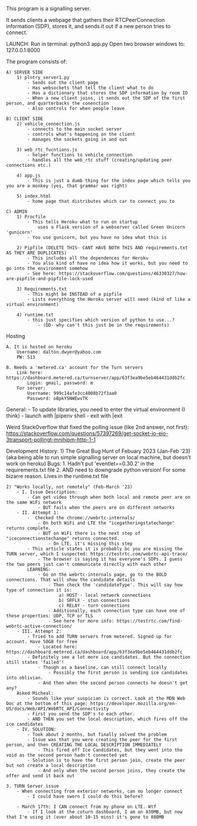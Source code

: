 This program is a signalling server. 

It sends clients a webpage that gathers their RTCPeerConnection information (SDP), stores it, and sends it out if a new person tries to connect.

LAUNCH: 
    Run in terminal: python3 app.py
    Open two browser windows to: 127.0.0.1:8000

The program consists of:

    A) SERVER SIDE
        1) plntry_server1.py
            - Sends out the client page
            - Has websockets that tell the client what to do
            - Has a dictionary that stores the SDP information by room ID
            - When a new client joins, it sends out the SDP of the first person, and quarterbacks the conenction
            - Also controls for when people leave
    
    B) CLIENT SIDE
        2) vehicle_connection.js
            - connects to the main socket server
            - controls what's happening on the client
            - manages the sockets going in and out
            
        3) web_rtc_fucntions.js
            - helper functions to vehicle_connection
            - handles all the web_rtc stuff (creating/updating peer connections etc.)

        4) app.js
            - This is just a dumb thing for the index page which tells you you are a monkey (yes, that grammar was right)

        5) index.html
            - home page that distributes which car to connect you to

    C) ADMIN
        1) Procfile
            - This tells Heroku what to run on startup
                uses a Flask version of a webserver called Green Unicorn 'gunicorn'
            - You use gunicorn, but you have no idea what this is

        2) Pipfile (DELETE THIS- CANT HAVE BOTH THIS AND requirements.txt AS THEY ARE DUPLICATES)
            - This includes all the dependences for Heroku
            - You also kind of have no idea how it works, but you need to go into the environment somehow
            - See here: https://stackoverflow.com/questions/46330327/how-are-pipfile-and-pipfile-lock-used

        3) Requirements.txt
            - This might be INSTEAD of a pipfile
            - Lists everything the Heroku server will need (kind of like a virtual environment)

        4) runtime.txt
            - this just specifies which version of python to use...? 
                - (DD- why can't this just be in the requirements)

Hosting

    A. It is hosted on heroku
        Username: dalton.dwyer@yahoo.com
        PW: S13

    B. Needs a 'metered.ca' account for the Turn servers
        Link here: https://dashboard.metered.ca/turnserver/app/63f3ea9be5eb464431ddb2fc
            Login: gmail, password: m
        For server:
            Username: 999c14afe3cc4008b72f3aa0
            Password: oBpkY5NWEwvTK



General:
    - To update libraries, you need to enter the virtual environment (I think)
        - launch with |pipenv shell
        - exit with |exit
    

Weird StackOverflow that fixed the polling issue (like 2nd answer, not first): https://stackoverflow.com/questions/57397269/get-socket-io-eio-3transport-pollingt-mnihjpm-http-1-1




Development History:
    1) The Great Bug Hunt of Febuary 2023 (Jan-Feb '23)
        (aka being able to run simple signalling server on local machine, but doesn't work on heroku)
        Bugs:
            1. Hadn't put 'eventlet==0.30.2' in the requirements.txt file
            2. AND need to downgrade python version! For some bizarre reason. Lives in the runtime.txt file

    2) "Works locally, not remotely" (Feb-March '23)
        - I. Issue Description: 
            - Can get video through when both local and remote peer are on the same WiFi network
                - BUT fails when the peers are on different networks
        - II. Attempt 1:
            -  Checked the chrome://webrtc-internals/
                - On both WiFi and LTE the "icegatheringstatechange" returns complete.
                - BUT on WiFi there is the next step of "iceconnectionstechange" returns connected. 
                    - On LTE, it's missing this step
            - This article states it is probably bc you are missing the TURN server, which I suspected: https://testrtc.com/webrtc-api-trace/
                - The browser is saying it has everyone's SDPs. I guess the two peers just can't communicate directly with each other
            LEARNING:
                - Go on the webrtc-internals page, go to the BOLD connections. That will show the candidate details
                    - Then check the 'candidateType'. This will say how type of connection it is:
                        a) HOST - local network connections
                        b) SRFLX - stun connections
                        c) RELAY - turn connections 
                    - Additionally, each connection type can have one of these properties: UDP, TCP or TLS
                    - See here for more info: https://testrtc.com/find-webrtc-active-connection/
        - III. Attempt 2:
            - Tried to add TURN servers from metered. Signed up for account. Have 50GB for free
                - Located here: https://dashboard.metered.ca/dashboard/app/63f3ea9be5eb464431ddb2fc
            - Definitely see a lot more ice candidates. But the connection still states 'failed'! 
                - Though as a baseline, can still connect locally
                    - Possibly the first person is sending ice candidates into oblivian. 
                - And then when the second person connects he doesn't get any?
        Asked Micheal:
            - Sounds like your suspician is correct. Look at the MDN Web Doc at the bottom of this page: https://developer.mozilla.org/en-US/docs/Web/API/WebRTC_API/Connectivity
            - First you send the SDP's to each other. 
            - AND THEN you set the local description, which fires off the ice candidates
        - IV. SOLUTION:
            - Took about 2 months, but finally solved the problem
            - Issue was that you were creating the peer for the first person, and then CREATING THE LOCAL DESCRIPTION IMMEDIATELY
                - This fired off Ice Candidates, but they went into the void as the second person hadn't connected yet 
            - Solution is to have the first person join, create the peer but not create a local description
                - And only when the second person joins, they create the offer and send it back out
        
    3. TURN Server issue
        - When connecting from exterior networks, can no longer connect
            - I could have sworn I could do this before?

        - March 17th: I CAN connect from my phone on LTE. Wtf
            - If I look at the coturn dashboard, I am on 830MB, but now that I'm using it (over about 10-15 mins) it's gone to 880MB

